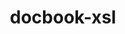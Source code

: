 ---
title: "docbook-xsl"
layout: cache
categories: [package, v0.23.0]
meta: {"versions": ["1.79.2"], "compilers": ["gcc@=11.4.0"], "oss": ["ubuntu22.04"], "platforms": ["linux"], "targets": ["x86_64_v3"], "stacks": ["e4s", "root"], "num_specs": 1, "num_specs_by_stack": {"root": 1, "e4s": 1}}
spec_details: [{"hash": "czpcpuzpzhu64ky26kjwi5wisrajj5qs", "compiler": "gcc@=11.4.0", "versions": ["1.79.2"], "os": "ubuntu22.04", "platform": "linux", "target": "x86_64_v3", "variants": ["build_system=generic", "patches=a92c397"], "stacks": ["root", "e4s"], "size": "-", "tarball": "https://binaries.spack.io/v0.23.0/build_cache/linux-ubuntu22.04-x86_64_v3/gcc-11.4.0/docbook-xsl-1.79.2/linux-ubuntu22.04-x86_64_v3-gcc-11.4.0-docbook-xsl-1.79.2-czpcpuzpzhu64ky26kjwi5wisrajj5qs.spack"}]
---